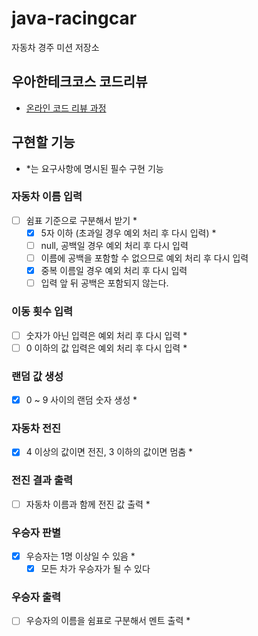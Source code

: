 # java-racingcar

자동차 경주 미션 저장소

## 우아한테크코스 코드리뷰

- [온라인 코드 리뷰 과정](https://github.com/woowacourse/woowacourse-docs/blob/master/maincourse/README.md)

## 구현할 기능
- *는 요구사항에 명시된 필수 구현 기능

### 자동차 이름 입력
- [ ] 쉼표 기준으로 구분해서 받기 *
  - [x] 5자 이하 (초과일 경우 예외 처리 후 다시 입력) *
  - [ ] null, 공백일 경우 예외 처리 후 다시 입력
  - [ ] 이름에 공백을 포함할 수 없으므로 예외 처리 후 다시 입력
  - [x] 중복 이름일 경우 예외 처리 후 다시 입력
  - [ ] 입력 앞 뒤 공백은 포함되지 않는다.

### 이동 횟수 입력
- [ ] 숫자가 아닌 입력은 예외 처리 후 다시 입력 *
- [ ] 0 이하의 값 입력은 예외 처리 후 다시 입력 *

### 랜덤 값 생성
- [x] 0 ~ 9 사이의 랜덤 숫자 생성 *
 
### 자동차 전진
- [x] 4 이상의 값이면 전진, 3 이하의 값이면 멈춤 *

### 전진 결과 출력
- [ ] 자동차 이름과 함께 전진 값 출력 *

### 우승자 판별
- [x] 우승자는 1명 이상일 수 있음 *
  - [x] 모든 차가 우승자가 될 수 있다

### 우승자 출력
- [ ] 우승자의 이름을 쉼표로 구분해서 멘트 출력 *
